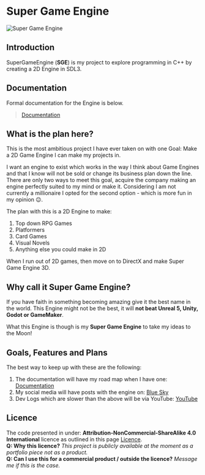 # Super Game Engine

![Super Game Engine](https://docs.supergameengine.com/images/SmallerLogo.png)

## Introduction
SuperGameEngine (**SGE**) is my project to explore programming in C++ by creating a 2D Engine in SDL3.

## Documentation
Formal documentation for the Engine is below.
> [Documentation](https://docs.supergameengine.com)

## What is the plan here?
This is the most ambitious project I have ever taken on with one Goal: Make a 2D Game Engine I can make my projects in.

I want an engine to exist which works in the way I think about Game Engines and that I know will not be sold or change its business plan down the line.
There are only two ways to meet this goal, acquire the company making an engine perfectly suited to my mind or make it.
Considering I am not currently a millionaire I opted for the second option - which is more fun in my opinion 😉.

The plan with this is a 2D Engine to make:
1. Top down RPG Games
2. Platformers
3. Card Games
4. Visual Novels
5. Anything else you could make in 2D

When I run out of 2D games, then move on to DirectX and make Super Game Engine 3D.

## Why call it Super Game Engine?
If you have faith in something becoming amazing give it the best name in the world.
This Engine might not be the best, it will **not beat Unreal 5, Unity, Godot or GameMaker**.

What this Engine is though is my **Super Game Engine** to take my ideas to the Moon!

## Goals, Features and Plans
The best way to keep up with these are the following:
1. The documentation will have my road map when I have one: [Documentation](https://docs.supergameengine.com)
2. My social media will have posts with the engine on: [Blue Sky](https://bsky.app/profile/decent.bsky.social)
3. Dev Logs which are slower than the above will be via YouTube: [YouTube](https://youtube.com/@ScottGarryFoster)

## Licence
The code presented in under: **Attribution-NonCommercial-ShareAlike 4.0 International** licence as outlined in this page [Licence](https://docs.supergameengine.com/licence.html).\
**Q: Why this licence?** *This project is publicly available at the moment as a portfolio piece not as a product.*\
**Q: Can I use this for a commercial product / outside the licence?** *Message me if this is the case.*